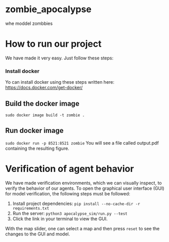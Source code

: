 # zombie_apocalypse
whe moddel zombbies
# How to run our project
We have made it very easy. Just follow these steps:
### Install docker
Yo can install docker using these steps written here:
https://docs.docker.com/get-docker/
## Build the docker image
```sudo docker image build -t zombie .```
## Run docker image
```sudo docker run -p 8521:8521 zombie```
You will see a file called output.pdf containing the resulting figure.

# Verification of agent behavior
We have made verification environments, which we can visually inspect, to verify the behavior of our agents. To open the
graphical user interface (GUI) for model verification, the following steps must be followed:
1. Install project dependencies: ```pip install --no-cache-dir -r requirements.txt```
2. Run the server: ```python3 apocalypse_sim/run.py --test```
3. Click the link in your terminal to view the GUI.

With the map slider, one can select a map and then press ```reset``` to see the changes to the GUI and model.
